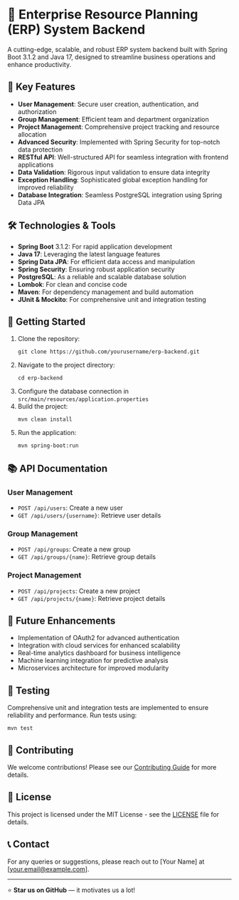 # 🚀 Enterprise Resource Planning (ERP) System Backend

A cutting-edge, scalable, and robust ERP system backend built with Spring Boot 3.1.2 and Java 17, designed to streamline business operations and enhance productivity.

## 🌟 Key Features

- **User Management**: Secure user creation, authentication, and authorization
- **Group Management**: Efficient team and department organization
- **Project Management**: Comprehensive project tracking and resource allocation
- **Advanced Security**: Implemented with Spring Security for top-notch data protection
- **RESTful API**: Well-structured API for seamless integration with frontend applications
- **Data Validation**: Rigorous input validation to ensure data integrity
- **Exception Handling**: Sophisticated global exception handling for improved reliability
- **Database Integration**: Seamless PostgreSQL integration using Spring Data JPA

## 🛠️ Technologies & Tools

- **Spring Boot** 3.1.2: For rapid application development
- **Java 17**: Leveraging the latest language features
- **Spring Data JPA**: For efficient data access and manipulation
- **Spring Security**: Ensuring robust application security
- **PostgreSQL**: As a reliable and scalable database solution
- **Lombok**: For clean and concise code
- **Maven**: For dependency management and build automation
- **JUnit & Mockito**: For comprehensive unit and integration testing

## 🚀 Getting Started

1. Clone the repository:
   ```
   git clone https://github.com/yourusername/erp-backend.git
   ```
2. Navigate to the project directory:
   ```
   cd erp-backend
   ```
3. Configure the database connection in `src/main/resources/application.properties`
4. Build the project:
   ```
   mvn clean install
   ```
5. Run the application:
   ```
   mvn spring-boot:run
   ```

## 📚 API Documentation

### User Management
- `POST /api/users`: Create a new user
- `GET /api/users/{username}`: Retrieve user details

### Group Management
- `POST /api/groups`: Create a new group
- `GET /api/groups/{name}`: Retrieve group details

### Project Management
- `POST /api/projects`: Create a new project
- `GET /api/projects/{name}`: Retrieve project details

## 🔮 Future Enhancements

- Implementation of OAuth2 for advanced authentication
- Integration with cloud services for enhanced scalability
- Real-time analytics dashboard for business intelligence
- Machine learning integration for predictive analysis
- Microservices architecture for improved modularity

## 🧪 Testing

Comprehensive unit and integration tests are implemented to ensure reliability and performance. Run tests using:
```
mvn test
```

## 🤝 Contributing

We welcome contributions! Please see our [Contributing Guide](CONTRIBUTING.md) for more details.

## 📜 License

This project is licensed under the MIT License - see the [LICENSE](LICENSE) file for details.

## 📞 Contact

For any queries or suggestions, please reach out to [Your Name] at [your.email@example.com].

---

⭐️ **Star us on GitHub** — it motivates us a lot!

